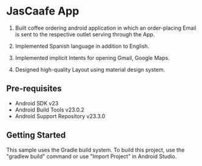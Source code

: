 JasCaafe App
===================================
1. Built coffee ordering android application in which an order-placing Email is sent to the respective
outlet serving through the App.

2. Implemented Spanish language in addition to English.

3. Implemented implicit Intents for opening Gmail, Google Maps.

4. Designed high-quality Layout using material design system.

Pre-requisites
--------------

- Android SDK v23
- Android Build Tools v23.0.2
- Android Support Repository v23.3.0

Getting Started
---------------

This sample uses the Gradle build system. To build this project, use the
"gradlew build" command or use "Import Project" in Android Studio.
